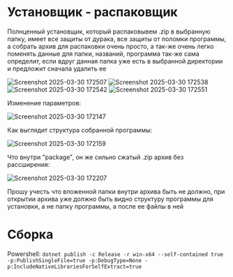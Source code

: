 # Установщик - распаковщик

Полнценный установщик, который распаковывем .zip в выбранную папку, имеет все защиты от дурака, все защиты от поломки программы, а собрать архив для распаковки очень просто, а так-же очень легко поменять данные для папки, названий, программа так-же сама определит, если вдруг данная папка уже есть в выбранной директории и предложит сначала удалить ее

![Screenshot 2025-03-30 172507](https://github.com/user-attachments/assets/785af0be-50c5-40d6-b28b-02032dc584bc)
![Screenshot 2025-03-30 172538](https://github.com/user-attachments/assets/bdc62924-100f-4bb0-aeca-cb92734cbf47)
![Screenshot 2025-03-30 172542](https://github.com/user-attachments/assets/fd7d83c0-d90e-405a-a228-4d2d9927ea8c)
![Screenshot 2025-03-30 172551](https://github.com/user-attachments/assets/00099465-aa88-4e2d-87ab-b1162678bd67)

Изменение параметров:

![Screenshot 2025-03-30 172147](https://github.com/user-attachments/assets/01bad004-12a9-4a2a-b95e-52ba04d30b59)

Как выглядит структура собранной программы:

![Screenshot 2025-03-30 172159](https://github.com/user-attachments/assets/015baf04-b430-4592-af82-149dd9a4f281)

Что внутри "package", он же сильно сжатый .zip архив без рассширения:

![Screenshot 2025-03-30 172207](https://github.com/user-attachments/assets/1a205d39-7136-48f3-838e-b36c18083954)

Прошу учесть что вложенной папки внутри архива быть не должно, при открытии архива уже должно быть видно структуру программы для установки, а не папку программы, а после ее файлы в ней

# Сборка

Powershell:
```dotnet publish -c Release -r win-x64 --self-contained true -p:PublishSingleFile=true -p:DebugType=None -p:IncludeNativeLibrariesForSelfExtract=true```
